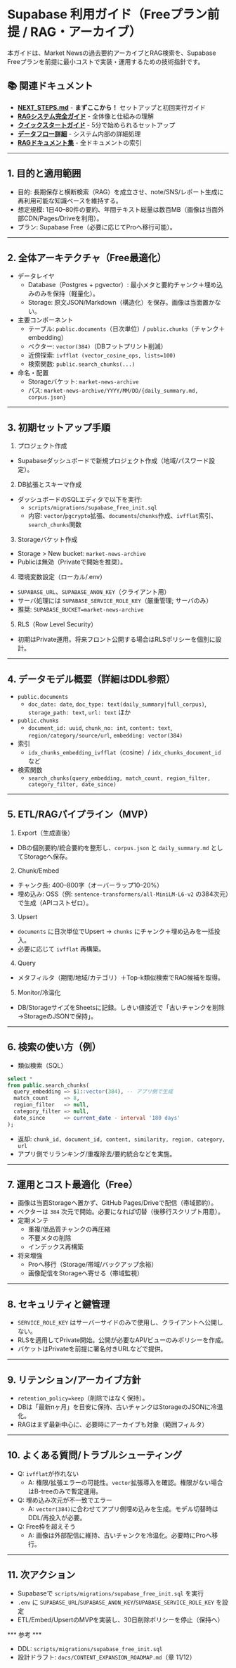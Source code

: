 # Supabase 利用ガイド（Freeプラン前提 / RAG・アーカイブ）

本ガイドは、Market Newsの過去要約アーカイブとRAG検索を、Supabase Freeプランを前提に最小コストで実装・運用するための技術指針です。

## 📚 関連ドキュメント

- **[NEXT_STEPS.md](./NEXT_STEPS.md)** - **まずここから！** セットアップと初回実行ガイド
- **[RAGシステム完全ガイド](./rag/01_RAG_SYSTEM_GUIDE.md)** - 全体像と仕組みの理解
- **[クイックスタートガイド](./rag/04_QUICK_START_GUIDE.md)** - 5分で始められるセットアップ
- **[データフロー詳細](./rag/02_DATA_FLOW_DETAILS.md)** - システム内部の詳細処理
- **[RAGドキュメント集](./rag/README.md)** - 全ドキュメントの索引

---

## 1. 目的と適用範囲
- 目的: 長期保存と横断検索（RAG）を成立させ、note/SNS/レポート生成に再利用可能な知識ベースを維持する。
- 想定規模: 1日40–80件の要約、年間テキスト総量は数百MB（画像は当面外部CDN/Pages/Driveを利用）。
- プラン: Supabase Free（必要に応じてProへ移行可能）。

---

## 2. 全体アーキテクチャ（Free最適化）
- データレイヤ
  - Database（Postgres + pgvector）: 最小メタと要約チャンク＋埋め込みのみを保持（軽量化）。
  - Storage: 原文JSON/Markdown（構造化）を保存。画像は当面置かない。
- 主要コンポーネント
  - テーブル: `public.documents`（日次単位）/ `public.chunks`（チャンク＋embedding）
  - ベクター: `vector(384)`（DBフットプリント削減）
  - 近傍探索: `ivfflat (vector_cosine_ops, lists=100)`
  - 検索関数: `public.search_chunks(...)`
- 命名・配置
  - Storageバケット: `market-news-archive`
  - パス: `market-news-archive/YYYY/MM/DD/{daily_summary.md, corpus.json}`

---

## 3. 初期セットアップ手順
1) プロジェクト作成
- Supabaseダッシュボードで新規プロジェクト作成（地域/パスワード設定）。

2) DB拡張とスキーマ作成
- ダッシュボードのSQLエディタで以下を実行:
  - `scripts/migrations/supabase_free_init.sql`
  - 内容: `vector`/`pgcrypto`拡張、`documents`/`chunks`作成、`ivfflat`索引、`search_chunks`関数

3) Storageバケット作成
- Storage > New bucket: `market-news-archive`
- Publicは無効（Privateで開始を推奨）。

4) 環境変数設定（ローカル/.env）
- `SUPABASE_URL`、`SUPABASE_ANON_KEY`（クライアント用）
- サーバ処理には `SUPABASE_SERVICE_ROLE_KEY`（厳重管理; サーバのみ）
- 推奨: `SUPABASE_BUCKET=market-news-archive`

5) RLS（Row Level Security）
- 初期はPrivate運用。将来フロント公開する場合はRLSポリシーを個別に設計。

---

## 4. データモデル概要（詳細はDDL参照）
- `public.documents`
  - `doc_date: date`, `doc_type: text(daily_summary|full_corpus)`, `storage_path: text`, `url: text` ほか
- `public.chunks`
  - `document_id: uuid`, `chunk_no: int`, `content: text`, `region/category/source/url`, `embedding: vector(384)`
- 索引
  - `idx_chunks_embedding_ivfflat`（cosine）/ `idx_chunks_document_id` など
- 検索関数
  - `search_chunks(query_embedding, match_count, region_filter, category_filter, date_since)`

---

## 5. ETL/RAGパイプライン（MVP）
1) Export（生成直後）
- DBの個別要約/統合要約を整形し、`corpus.json` と `daily_summary.md` としてStorageへ保存。

2) Chunk/Embed
- チャンク長: 400–800字（オーバーラップ10–20%）
- 埋め込み: OSS（例: `sentence-transformers/all-MiniLM-L6-v2` の384次元）で生成（APIコストゼロ）。

3) Upsert
- `documents` に日次単位でUpsert → `chunks` にチャンク＋埋め込みを一括投入。
- 必要に応じて `ivfflat` 再構築。

4) Query
- メタフィルタ（期間/地域/カテゴリ）＋Top-k類似検索でRAG候補を取得。

5) Monitor/冷温化
- DB/StorageサイズをSheetsに記録。しきい値接近で「古いチャンクを削除→StorageのJSONで保持」。

---

## 6. 検索の使い方（例）
- 類似検索（SQL）
```sql
select *
from public.search_chunks(
  query_embedding => $1::vector(384), -- アプリ側で生成
  match_count     => 8,
  region_filter   => null,
  category_filter => null,
  date_since      => current_date - interval '180 days'
);
```
- 返却: `chunk_id, document_id, content, similarity, region, category, url`
- アプリ側でリランキング/重複除去/要約統合などを実施。

---

## 7. 運用とコスト最適化（Free）
- 画像は当面Storageへ置かず、GitHub Pages/Driveで配信（帯域節約）。
- ベクターは `384` 次元で開始。必要になれば切替（後移行スクリプト用意）。
- 定期メンテ
  - 重複/低品質チャンクの再圧縮
  - 不要メタの削除
  - インデックス再構築
- 将来増強
  - Proへ移行（Storage/帯域/バックアップ余裕）
  - 画像配信をStorageへ寄せる（帯域監視）

---

## 8. セキュリティと鍵管理
- `SERVICE_ROLE_KEY` はサーバーサイドのみで使用し、クライアントへ公開しない。
- RLSを適用してPrivate開始。公開が必要なAPI/ビューのみポリシーを作成。
- バケットはPrivateを前提に署名付きURLなどで提供。

---

## 9. リテンション/アーカイブ方針
- `retention_policy=keep`（削除ではなく保持）。
- DBは「最新nヶ月」を目安に保持、古いチャンクはStorageのJSONに冷温化。
- RAGはまず最新中心に、必要時にアーカイブも対象（範囲フィルタ）

---

## 10. よくある質問/トラブルシューティング
- Q: `ivfflat`が作れない
  - A: 権限/拡張エラーの可能性。`vector`拡張導入を確認。権限がない場合はB-treeのみで暫定運用。
- Q: 埋め込み次元が不一致でエラー
  - A: `vector(384)`に合わせてアプリ側埋め込みを生成。モデル切替時はDDL/再投入が必要。
- Q: Free枠を超えそう
  - A: 画像は外部配信に維持、古いチャンクを冷温化。必要時にProへ移行。

---

## 11. 次アクション
- Supabaseで `scripts/migrations/supabase_free_init.sql` を実行
- `.env` に `SUPABASE_URL`/`SUPABASE_ANON_KEY`/`SUPABASE_SERVICE_ROLE_KEY` を設定
- ETL/Embed/UpsertのMVPを実装し、30日削除ポリシーを停止（保持へ）

*** 参考 ***
- DDL: `scripts/migrations/supabase_free_init.sql`
- 設計ドラフト: `docs/CONTENT_EXPANSION_ROADMAP.md`（章 11/12）
